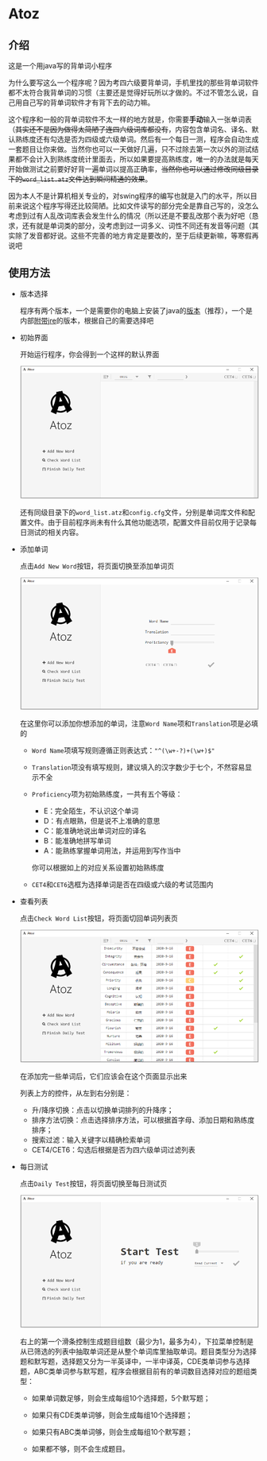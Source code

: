 # Atoz

## 介绍

这是一个用java写的背单词小程序

为什么要写这么一个程序呢？因为考四六级要背单词，手机里找的那些背单词软件都不太符合我背单词的习惯（主要还是觉得好玩所以才做的。不过不管怎么说，自己用自己写的背单词软件才有背下去的动力嘛。

这个程序和一般的背单词软件不太一样的地方就是，你需要**手动**输入一张单词表（~~其实还不是因为做得太简陋了连四六级词库都没有~~，内容包含单词名、译名、默认熟练度还有勾选是否为四级或六级单词。然后有一个每日一测，程序会自动生成一套题目让你来做。当然你也可以一天做好几遍，只不过除去第一次以外的测试结果都不会计入到熟练度统计里面去，所以如果要提高熟练度，唯一的办法就是每天开始做测试之前要好好背一遍单词以提高正确率，~~当然你也可以通过修改同级目录下的`word_list.atz`文件达到瞬间精通的效果~~。

因为本人不是计算机相关专业的，对swing程序的编写也就是入门的水平，所以目前来说这个程序写得还比较简陋。比如文件读写的部分完全是靠自己写的，没怎么考虑到过有人乱改词库表会发生什么的情况（所以还是不要乱改那个表为好吧（恳求，还有就是单词类的部分，没考虑到过一词多义、词性不同还有发音等问题（其实除了发音都好说。这些不完善的地方肯定是要改的，至于后续更新嘛，等寒假再说吧

## 使用方法

+ 版本选择

    程序有两个版本，一个是需要你的电脑上安装了java的[版本](https://github.com/Gelinzh/Atoz/releases/download/1.0.0/Atoz_v1.0.0.exe)（推荐），一个是内部[附带jre](https://github.com/Gelinzh/Atoz/releases/download/1.0.0Jre/Atoz_withJre_v1.0.0.exe)的版本，根据自己的需要选择吧

+ 初始界面

    开始运行程序，你会得到一个这样的默认界面

    ![image_word_list](./md_images/wordList.png)

    还有同级目录下的`word_list.atz`和`config.cfg`文件，分别是单词库文件和配置文件。由于目前程序尚未有什么其他功能选项，配置文件目前仅用于记录每日测试的相关内容。

+ 添加单词

    点击`Add New Word`按钮，将页面切换至添加单词页

    ![image_add_word](./md_images/addWord.png)

    在这里你可以添加你想添加的单词，注意`Word Name`项和`Translation`项是必填的

    + `Word Name`项填写规则遵循正则表达式：`"^(\w+-?)+(\w+)$"`

    + `Translation`项没有填写规则，建议填入的汉字数少于七个，不然容易显示不全

    + `Proficiency`项为初始熟练度，一共有五个等级：

        + E：完全陌生，不认识这个单词
        + D：有点眼熟，但是说不上准确的意思
        + C：能准确地说出单词对应的译名
        + B：能准确地拼写单词
        + A：能熟练掌握单词用法，并运用到写作当中

        你可以根据如上的对应关系设置初始熟练度

    + `CET4`和`CET6`选框为选择单词是否在四级或六级的考试范围内

+ 查看列表

    点击`Check Word List`按钮，将页面切回单词列表页

    ![image_check_word_list](./md_images/wordList_full.png)

    在添加完一些单词后，它们应该会在这个页面显示出来

    列表上方的控件，从左到右分别是：

    + 升/降序切换：点击以切换单词排列的升降序；
    + 排序方法切换：点击选择排序方法，可以根据首字母、添加日期和熟练度排序；
    + 搜索过滤：输入关键字以精确检索单词
    + CET4/CET6：勾选后根据是否为四六级单词过滤列表

+ 每日测试

    点击`Daily Test`按钮，将页面切换至每日测试页

    ![image_daily_test](./md_images/dailyTest.png)

    右上的第一个滑条控制生成题目组数（最少为1，最多为4），下拉菜单控制是从已筛选的列表中抽取单词还是从整个单词库里抽取单词。题目类型分为选择题和默写题，选择题又分为一半英译中，一半中译英，CDE类单词参与选择题，ABC类单词参与默写题，程序会根据目前有的单词数目选择对应的题组类型：

    + 如果单词数足够，则会生成每组10个选择题，5个默写题；

    + 如果只有CDE类单词够，则会生成每组10个选择题；
    + 如果只有ABC类单词够，则会生成每组10个默写题；
    + 如果都不够，则不会生成题目。